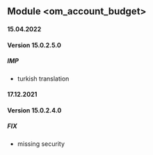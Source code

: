 ## Module <om_account_budget>

#### 15.04.2022

#### Version 15.0.2.5.0

##### IMP

- turkish translation

#### 17.12.2021

#### Version 15.0.2.4.0

##### FIX

- missing security
